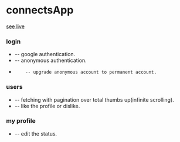 # connectsApp

[see live](https://connectsapp-248c9.web.app/)

### login

- -- google authentication.
- -- anonymous authentication.
-         -- upgrade anonymous account to permanent account.

### users

- -- fetching with pagination over total thumbs up(infinite scrolling).
- -- like the profile or dislike.

### my profile

- -- edit the status.
